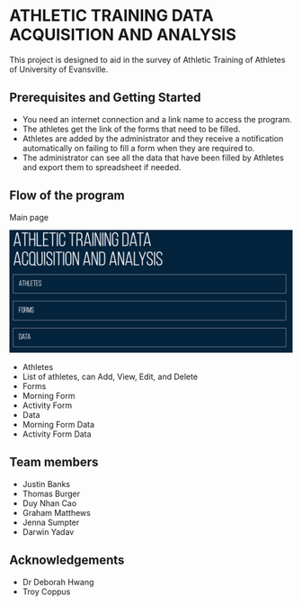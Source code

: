 # ATHLETIC TRAINING DATA ACQUISITION AND ANALYSIS

This project is designed to aid in the survey of Athletic Training of Athletes of University of Evansville. 

## Prerequisites and Getting Started
* You need an internet connection and a link name to access the program. 
* The athletes get the link of the forms that need to be filled.
* Athletes are added by the administrator and they receive a notification automatically on failing to fill a form when they are required to.
* The administrator can see all the data that have been filled by Athletes and export them to spreadsheet if needed.

## Flow of the program

Main page

<img src="./app/assets/images/Main.png">

* Athletes
* List of athletes, can Add, View, Edit, and Delete
* Forms
* Morning Form
* Activity Form
* Data
* Morning Form Data
* Activity Form Data


## Team members
* Justin Banks
* Thomas Burger
* Duy Nhan Cao
* Graham Matthews
* Jenna Sumpter
* Darwin Yadav

## Acknowledgements
* Dr Deborah Hwang
* Troy Coppus 

